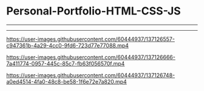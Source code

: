 # Personal-Portfolio-HTML-CSS-JS
***********************************************************************
***********************************************************************

https://user-images.githubusercontent.com/60444937/137126557-c947361b-4a29-4cc0-9fd6-723d77e77088.mp4

https://user-images.githubusercontent.com/60444937/137126666-7a411774-0957-445c-85c7-fb63f056570f.mp4

https://user-images.githubusercontent.com/60444937/137126748-a0ed4514-4fa0-48c8-be58-1f6e72e7a820.mp4
